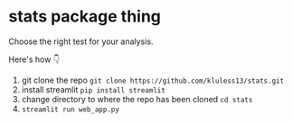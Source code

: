 # stats package thing

Choose the right test for your analysis.

Here's how 👇

1. git clone the repo
  `git clone https://github.com/kluless13/stats.git`
2. install streamlit
  `pip install streamlit`
3. change directory to where the repo has been cloned
  `cd stats`
4. `streamlit run web_app.py`

